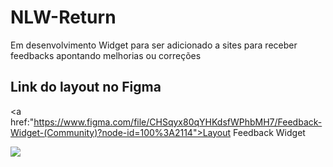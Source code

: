# NLW-Return
Em desenvolvimento
Widget para ser adicionado a sites para receber feedbacks apontando melhorias ou correções

## Link do layout no Figma
<a href:"https://www.figma.com/file/CHSqyx80qYHKdsfWPhbMH7/Feedback-Widget-(Community)?node-id=100%3A2114">Layout Feedback Widget</a>

<img src="https://github.com/k3n3dfelix/NLW-Return/blob/main/nlw-return.PNG" />
